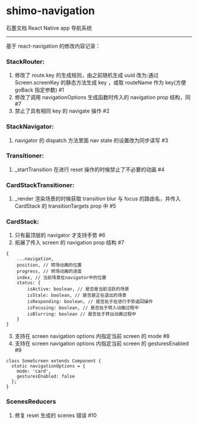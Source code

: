 # shimo-navigation

石墨文档 React Native app 导航系统

---------------------


基于 react-navigation 的修改内容记录：

### StackRouter:
1. 修改了 route.key 的生成规则，由之前随机生成 uuid 改为:通过 Screen.screenKey 的静态方法生成 key ，或取 routeName 作为 key(方便 goBack 指定参数) #1
2. 修改了调用 navigationOptions 生成函数时传入的 navigation prop 结构，同 #7
3. 禁止了具有相同 key 的 navigate 操作 #2

### StackNavigator:
1. navigator 的 dispatch 方法里面 nav state 的设置改为同步读写 #3

### Transitioner:
1. _startTransition 在进行 reset 操作的时候禁止了不必要的动画 #4

### CardStackTransitioner:
1. _render 渲染场景的时候获取 transition blur 与 focus 的路由名，并传入 CardStack 的 transitionTargets prop 中 #5

### CardStack:
1. 只有最顶层的 navigator 才支持手势 #6
2. 拓展了传入 screen 的 navigation prop 结构 #7
```
{
    ...navigation,
    position, // 转场动画的位置
    progress, // 转场动画的进度
    index, // 当前场景在navigator中的位置
    status: {
        isActive: boolean, // 是否是当前活跃的场景
        isStale: boolean, // 是否是正在退出的场景
        isResponding: boolean, // 是否处于在进行手势返回操作
        isFocusing: boolean, // 是否处于转入动画过程中
        isBlurring: boolean // 是否处于转出动画过程中
    }
}
```

3. 支持在 screen navigation options 内指定当前 screen 的 mode #8
4. 支持在 screen navigation options 内指定当前 screen 的 gesturesEnabled #9

```
class SomeScreen extends Component {
  static navigationOptions = {
    mode: 'card',
    gesturesEnabled: false
  };
}
```

### ScenesReducers
1. 修复 reset 生成的 scenes 错误  #10